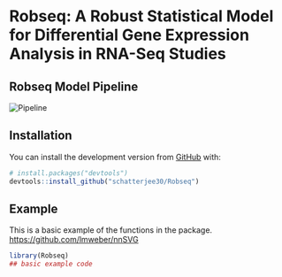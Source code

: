 # Robseq: A Robust Statistical Model for Differential Gene Expression Analysis in RNA-Seq Studies

<!-- badges: start -->

<!-- badges: end -->

## Robseq Model Pipeline
![Pipeline](Pipeline%20Image.png)

## Installation

You can install the development version from
[GitHub](https://github.com/) with:

``` r
# install.packages("devtools")
devtools::install_github("schatterjee30/Robseq")
```

## Example

This is a basic example of the functions in the package.
https://github.com/lmweber/nnSVG
``` r
library(Robseq)
## basic example code

```
